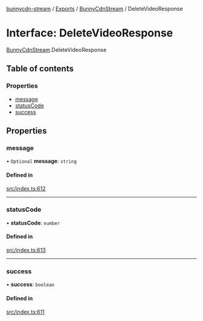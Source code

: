 [bunnycdn-stream](../README.md) / [Exports](../modules.md) / [BunnyCdnStream](../modules/BunnyCdnStream.md) / DeleteVideoResponse

# Interface: DeleteVideoResponse

[BunnyCdnStream](../modules/BunnyCdnStream.md).DeleteVideoResponse

## Table of contents

### Properties

- [message](BunnyCdnStream.DeleteVideoResponse.md#message)
- [statusCode](BunnyCdnStream.DeleteVideoResponse.md#statuscode)
- [success](BunnyCdnStream.DeleteVideoResponse.md#success)

## Properties

### message

• `Optional` **message**: `string`

#### Defined in

[src/index.ts:612](https://github.com/dan-online/bunnycdn-stream/blob/316ffbe/src/index.ts#L612)

___

### statusCode

• **statusCode**: `number`

#### Defined in

[src/index.ts:613](https://github.com/dan-online/bunnycdn-stream/blob/316ffbe/src/index.ts#L613)

___

### success

• **success**: `boolean`

#### Defined in

[src/index.ts:611](https://github.com/dan-online/bunnycdn-stream/blob/316ffbe/src/index.ts#L611)
